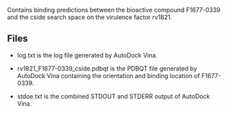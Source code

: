 Contains binding predictions between the bioactive compound F1677-0339 and the cside search space on the virulence factor rv1821.

## Files

- log.txt is the log file generated by AutoDock Vina.

- rv1821_F1677-0339_cside.pdbqt is the PDBQT file generated by AutoDock Vina containing the orientation and binding location of F1677-0339.

- stdoe.txt is the combined STDOUT and STDERR output of AutoDock Vina.


